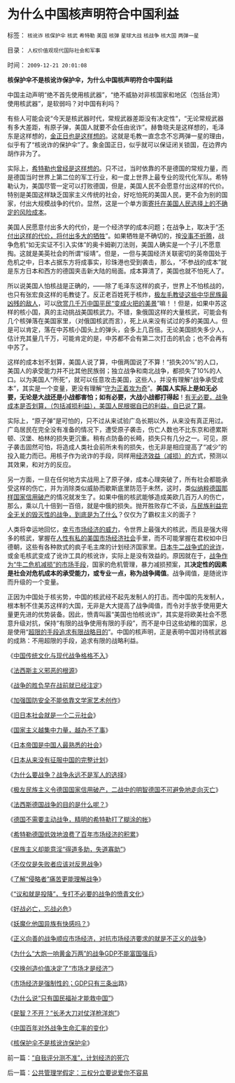 # 为什么中国核声明符合中国利益

标签： `核讹诈` `核保护伞` `核武` `希特勒` `美国` `核弹` `星球大战` `核战争` `核大国` `两弹一星` 

目录： `人权价值观现代国际社会和军事`

时间： `2009-12-21 20:01:08`

**核保护伞不是核讹诈保护伞，为什么中国核声明符合中国利益**

中国主动声明“绝不首先使用核武器”，“绝不威胁对非核国家和地区（包括台湾）使用核武器”，是软弱吗？对中国有利吗？

有些人可能会说“今天是核武器时代，常规武器差距没有决定性”，“无论常规武器有多大差距，有原子弹，美国人就要不会任由讹诈”。赫鲁晓夫是这样想的，毛泽东是这样想的，[金正日也是这样想的](../../../2009/6/2/金将军正日不会真打架，朝鲜半岛燃不起战火.md)。这就是毛教一直念念不忘两弹一星的理由，似乎有了“核讹诈的保护伞”了。象金国正日，似乎就可以保证闭关锁国，在边界内胡作非为了。

实际上，[希特勒也曾经是这样想的](../../../2009/12/13/希特勒德国低效地浪费了百年市场经济的积累.md)。只不过，当时依靠的不是德国的常规力量，而是德国当时世界上第二位的军工行业，和一度上世界上最专业的现代化军队。希特勒认为，美国尽管一定可以打败德国，但是，美国人民不会愿意付出这样的代价。特别是美国这样缺乏国家主义传统的社会，好吃怕死的美国人民，更不会为别的国家，付出大规模战争的代价。显然，这是一个单方面[寄托在美国人民选择上的不确定的风险成本](../../../2009/11/30/保守主义和激进政策在不确定性定律中的现实含义.md)。

美国人民愿意付出多大的代价，是一个经济学的成本问题；在战争上，取决于“[不付出这样的代价，将付出多大的牺牲](../../../2009/12/6/兵凶战危，国宜慎战.md)”。如果牺牲是不确切的，按[没事不折腾](../../../2009/11/26/没事找事穷折腾.md)，战争危机“如无实证不引入实体”的奥卡姆剃刀法则，美国人确实是一个子儿不愿意掏。这就是美英社会的所谓“绥靖”。但是，一但与美国经济关联密切的英帝国处于危机之中，日本占据东方将成事实，珍珠港也受到袭击，那么，“不参战的成本”就是东方日本和西方的德国夹击新大陆的局面。成本算清了，美国也就不怕死人了。

所以说美国人怕核战是正确的，——除了毛泽东这样的疯子，世界上不怕核战的，也只有张宏良这样的毛教徒了。反正老百姓死于核炸，[极左毛教徒这些中华民族最凶残的敌人](http://hi.baidu.com/darthchn/blog/item/49903b0396519f064afb510d.html)，可以[欣赏几千万中国平民“变成火把的美景](../../../2009/12/17/正义向善的战争，和不正义的战争.md)”嘛！！但是，如果中苏这样的核小国，真的主动挑战美国核武力。不错，象俄国这样的大量核武，可能会有几个核弹落在美国家里，（对俄国核武而言），死上从来没有试过的多的美国人。但是可以肯定，落在中苏核小国头上的弹头，会多上几百倍。无论美国损失多少人，估计充其量几千万，可能肯定的是，中苏都不会有第二次打击的机会；也不会再有中苏了。

这样的成本划不划算，美国人说了算，中俄两国说了不算！“损失20%”的人口，美国人的承受能力并不比其他民族弱；独立战争和南北战争，都损失了10%的人口。以为美国人“所死”，就可以任意攻击美国，这些人，并没有理解“战争承受成本”，其实是一个变量，更没有理解“[守为正着攻为奇](../../../2009/6/23/守为正着攻为奇.md)”。**美国人实际上是如无必要，无论是大战还是小战都害怕；如有必要，大战小战都打得起**！[有无必要，战争成本是否划算，（包括减损利益），美国人民根据自已的利益，自已说了算](../../../2009/12/15/专打不必要的战争的愤青文化.md)。

实际上，“原子弹”是可怕的，只不过从来试验广岛长期以外，从来没有真正用过。广岛居民在完全没有准备的情况下，遭受原子袭击，伤亡人数也不比东京和德累斯顿、汉堡、柏林的损失更沉重。稍有点防备的长畸，损失只有几分之一。可见，原子袭击固然可怕，将造成人类社会前所未有的损失，也无非是相应提高了“减少”的投入能力而已。用核子作为讹诈的手段，同样用[经济效益（减损）的方](../../../2009/6/14/战争是国民经济中的具有成本效益边际的产业.md)式，预测以其效果，和对方的反应。

另一方面，一旦在任何地方实战用上了原子弹，成本心理突破了，所有社会都能承受这样的伤亡，并为消除类似威胁而歇斯底里防范于未然，这时，类[似纳粹德国那样国家信用破产](http://blog.sina.com.cn/s/blog_5563a64d0100g1x8.html)的情况就发生了。如果中俄的核武能够造成美欧几百万人的伤亡，那么，乘以几十倍到一百倍，就是中俄的损失。抛开胜败存亡不谈，[与民族利益完全无关的毁灭性的战争，到底是为了什么](../../../2009/12/17/正义向善的战争，和不正义的战争.md)？仅仅为了霸权主义的面子？

人类将幸运地回忆，[幸亏市场经济的威力](../../../2009/12/18/市场经济是强制性的；GDP只有三条出路.md)，令世界上最强大的核武，而且是强大得多的核武，掌握在[人性有私的美国市场经济社会](../../../2009/12/18/为什么“大炮一响黄金万两”的战争GDP不能富国强兵.md)手里，而不可能掌握在君权如中日德朝，这些有各种款式的疯子毛主席的计划经济国家里。[日本牛二战争式的讹诈](../../../2009/12/10/日本从来没有征服中国的完整计划.md)，或金毛核武变成了讹诈工具的核讹诈，实际上是没有效益的。原因就在于，[战争作为“牛二危机减损”的市场手段](../../../2009/12/17/正义向善的战争，和不正义的战争.md)，国家的危机管理，暴力减损预案，其**决定性的因素是社会对危机成本的承受能力，或专业一点，称为战争阈值**。战争阈值，是随讹诈而升级的一个变量。

正因为中国处于核劣势，中国的核武经不起先发制人的打击。而中国的先发制人，根本制不住美苏这样的大国，无非是大大提高了战争阈值，而令对手放手使用更大量更先进的优势装备。因此，愤青叫嚣“美国也怕核讹诈”，其实是将欧美社会不愿意升级对抗，保持“有限的战争使用有限的手段”，而不是中日这些幼稚的国家，总是使用“[超限的手段追求有限战略目的](../../../2009/12/10/日本从来没有征服中国的完整计划.md)”。中国的核声明，正是表明中国对待核武器的成熟：不用超限的手段，追求有限的战略利益。

《[中国传统文化与现代战争格格不入](../../../2009/12/6/中国传统文化与现代战争格格不入.md)》

《[法西斯主义邪恶的根源](../../../2009/12/7/法西斯主义邪恶的根源.md)》

《[战争的胜负早在战前就已经注定](../../../2009/12/7/战争的胜负早在战前就已经注定.md)》

《[加强国防安全不能依靠文学家艺术创作](../../../2009/12/8/加强国防不能依靠文学创作.md)》

《[旧日本社会就是一个二元社会](http://blog.sina.com.cn/s/blog_5563a64d0100g0r4.html)》

《[国家主义越集中力量，越办不了事](../../../2009/12/9/国家主义越集中力量，越办不了事.md)》

《[日本帝国是中国人最熟悉的社会](../../../2009/12/9/日本帝国是中国人最熟悉的社会.md)》

《[日本从来没有征服中国的完整计划](../../../2009/12/10/日本从来没有征服中国的完整计划.md)》

《[为什么要战争？战争永远不是军人的选择](../../../2009/12/10/为什么要战争？战争永远不是军人的选择.md)》

《[极左民族主义令德国国家信用破产，二战中的明智德国不可避免地走向灭亡](http://blog.sina.com.cn/s/blog_5563a64d0100g1x8.html)》

《[法西斯德国战争的目的是什么呢？](../../../2009/12/12/法西斯德国战争的目的是什么呢？.md)》

《[德国不需要主动战争，精明的希特勒打了糊涂的帐](../../../2009/12/12/德国不需要主动战争，精明的希特勒打了糊涂的帐.md)》

《[希特勒德国低效地浪费了百年市场经济的积累](../../../2009/12/13/希特勒德国低效地浪费了百年市场经济的积累.md)》

《[民族主义却能意淫“得道多助，失道寡助”](../../../2009/12/13/“得道多助，失道寡助”.md)》

《[不仅仅是失败者应该对反思战争](http://blog.sina.com.cn/s/blog_5563a64d0100g2w1.html)》

《[了解“侵略者”痛苦更能理解战争](../../../2009/12/14/了解“侵略者”痛苦更能理解战争.md)》

《[“议和就是投降”，专打不必要的战争的愤青文化](../../../2009/12/15/专打不必要的战争的愤青文化.md)》

《[好战必亡，忘战必危](../../../2009/12/15/好战必亡，忘战必危.md)》

《[妖魔化他国异族有快感吗？](../../../2009/12/16/妖魔化他国异族有快感吗？.md)》

《[正义向善的战争顺应市场经济，对抗市场经济要求的就是不正义的战争](../../../2009/12/17/正义向善的战争，和不正义的战争.md)》

《[为什么“大炮一响黄金万两”的战争GDP不能富国强兵](../../../2009/12/18/为什么“大炮一响黄金万两”的战争GDP不能富国强兵.md)》

《[交换创造价值决定了“市场才是经济”](../../../2009/12/18/交换创造价值决定了“市场才是经济”.md)》

《[市场经济是强制性的；GDP只有三条出](../../../2009/12/18/市场经济是强制性的；GDP只有三条出路.md)路》

《[为什么说“只有国民福祉才能救中国”](../../../2009/12/18/为什么说“只有国民福祉才能救中国”.md)》

《[民智？不开？“长矛大刀对仗洋枪洋炮”](../../../2009/12/21/民智？不开？“长矛大刀对仗洋枪洋炮”.md)》

《[中国百年对外战争生命汇率的变化](../../../2009/12/21/中国百年对外战争生命汇率的变化.md)》

《[核保护伞不是核讹诈保护伞](../../../2009/12/21/为什么中国核声明符合中国利益.md)》



前一篇：[“自我评分测不准”，计划经济的死穴](../../../2009/12/21/“自我评分测不准”，计划经济的死穴.md)

后一篇：[公共管理学假定：三权分立要说爱你不容易](../../../2009/12/22/公共管理学假定：三权分立要说爱你不容易.md)